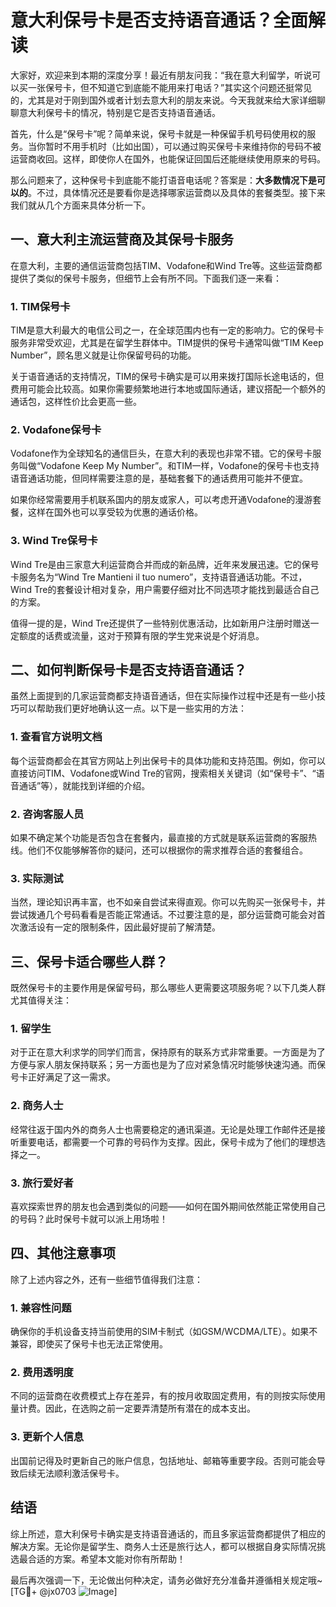 # 意大利保号卡是否支持语音通话？全面解读

大家好，欢迎来到本期的深度分享！最近有朋友问我：“我在意大利留学，听说可以买一张保号卡，但不知道它到底能不能用来打电话？”其实这个问题还挺常见的，尤其是对于刚到国外或者计划去意大利的朋友来说。今天我就来给大家详细聊聊意大利保号卡的情况，特别是它是否支持语音通话。

首先，什么是“保号卡”呢？简单来说，保号卡就是一种保留手机号码使用权的服务。当你暂时不用手机时（比如出国），可以通过购买保号卡来维持你的号码不被运营商收回。这样，即使你人在国外，也能保证回国后还能继续使用原来的号码。

那么问题来了，这种保号卡到底能不能打语音电话呢？答案是：**大多数情况下是可以的**。不过，具体情况还是要看你是选择哪家运营商以及具体的套餐类型。接下来我们就从几个方面来具体分析一下。

## 一、意大利主流运营商及其保号卡服务

在意大利，主要的通信运营商包括TIM、Vodafone和Wind Tre等。这些运营商都提供了类似的保号卡服务，但细节上会有所不同。下面我们逐一来看：

### 1. TIM保号卡
TIM是意大利最大的电信公司之一，在全球范围内也有一定的影响力。它的保号卡服务非常受欢迎，尤其是在留学生群体中。TIM提供的保号卡通常叫做“TIM Keep Number”，顾名思义就是让你保留号码的功能。

关于语音通话的支持情况，TIM的保号卡确实是可以用来拨打国际长途电话的，但费用可能会比较高。如果你需要频繁地进行本地或国际通话，建议搭配一个额外的通话包，这样性价比会更高一些。

### 2. Vodafone保号卡
Vodafone作为全球知名的通信巨头，在意大利的表现也非常不错。它的保号卡服务叫做“Vodafone Keep My Number”。和TIM一样，Vodafone的保号卡也支持语音通话功能，但同样需要注意的是，基础套餐下的通话费用可能并不便宜。

如果你经常需要用手机联系国内的朋友或家人，可以考虑开通Vodafone的漫游套餐，这样在国外也可以享受较为优惠的通话价格。

### 3. Wind Tre保号卡
Wind Tre是由三家意大利运营商合并而成的新品牌，近年来发展迅速。它的保号卡服务名为“Wind Tre Mantieni il tuo numero”，支持语音通话功能。不过，Wind Tre的套餐设计相对复杂，用户需要仔细对比不同选项才能找到最适合自己的方案。

值得一提的是，Wind Tre还提供了一些特别优惠活动，比如新用户注册时赠送一定额度的话费或流量，这对于预算有限的学生党来说是个好消息。

## 二、如何判断保号卡是否支持语音通话？

虽然上面提到的几家运营商都支持语音通话，但在实际操作过程中还是有一些小技巧可以帮助我们更好地确认这一点。以下是一些实用的方法：

### 1. 查看官方说明文档
每个运营商都会在其官方网站上列出保号卡的具体功能和支持范围。例如，你可以直接访问TIM、Vodafone或Wind Tre的官网，搜索相关关键词（如“保号卡”、“语音通话”等），就能找到详细的介绍。

### 2. 咨询客服人员
如果不确定某个功能是否包含在套餐内，最直接的方式就是联系运营商的客服热线。他们不仅能够解答你的疑问，还可以根据你的需求推荐合适的套餐组合。

### 3. 实际测试
当然，理论知识再丰富，也不如亲自尝试来得直观。你可以先购买一张保号卡，并尝试拨通几个号码看看是否能正常通话。不过要注意的是，部分运营商可能会对首次激活设有一定的限制条件，因此最好提前了解清楚。

## 三、保号卡适合哪些人群？

既然保号卡的主要作用是保留号码，那么哪些人更需要这项服务呢？以下几类人群尤其值得关注：

### 1. 留学生
对于正在意大利求学的同学们而言，保持原有的联系方式非常重要。一方面是为了方便与家人朋友保持联系；另一方面也是为了应对紧急情况时能够快速沟通。而保号卡正好满足了这一需求。

### 2. 商务人士
经常往返于国内外的商务人士也需要稳定的通讯渠道。无论是处理工作邮件还是接听重要电话，都需要一个可靠的号码作为支撑。因此，保号卡成为了他们的理想选择之一。

### 3. 旅行爱好者
喜欢探索世界的朋友也会遇到类似的问题——如何在国外期间依然能正常使用自己的号码？此时保号卡就可以派上用场啦！

## 四、其他注意事项

除了上述内容之外，还有一些细节值得我们注意：

### 1. 兼容性问题
确保你的手机设备支持当前使用的SIM卡制式（如GSM/WCDMA/LTE）。如果不兼容，即使买了保号卡也无法正常使用。

### 2. 费用透明度
不同的运营商在收费模式上存在差异，有的按月收取固定费用，有的则按实际使用量计费。因此，在选购之前一定要弄清楚所有潜在的成本支出。

### 3. 更新个人信息
出国前记得及时更新自己的账户信息，包括地址、邮箱等重要字段。否则可能会导致后续无法顺利激活保号卡。

## 结语

综上所述，意大利保号卡确实是支持语音通话的，而且多家运营商都提供了相应的解决方案。无论你是留学生、商务人士还是旅行达人，都可以根据自身实际情况挑选最合适的方案。希望本文能对你有所帮助！

最后再次强调一下，无论做出何种决定，请务必做好充分准备并遵循相关规定哦~ [TG💪+ @jx0703 ![Image](https://github.com/user-attachments/assets/dbca1d08-cadb-493c-b0ec-ad6f7a83f270)]